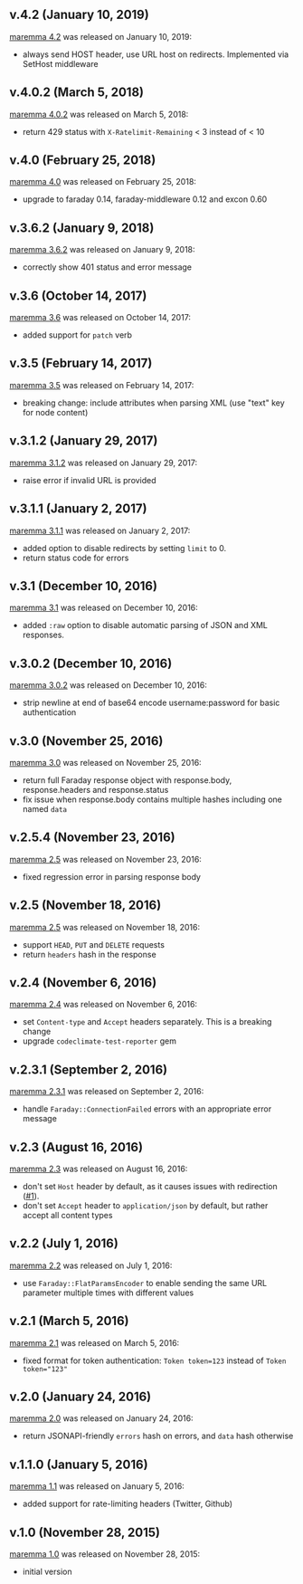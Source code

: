 ## v.4.2 (January 10, 2019)

[maremma 4.2](https://github.com/datacite/maremma/releases/tag/v.4.2) was released on January 10, 2019:

* always send HOST header, use URL host on redirects. Implemented via SetHost middleware

## v.4.0.2 (March 5, 2018)

[maremma 4.0.2](https://github.com/datacite/maremma/releases/tag/v.4.0.2) was released on March 5, 2018:

* return 429 status with `X-Ratelimit-Remaining` < 3 instead of < 10

## v.4.0 (February 25, 2018)

[maremma 4.0](https://github.com/datacite/maremma/releases/tag/v.4.0) was released on February 25, 2018:

* upgrade to faraday 0.14, faraday-middleware 0.12 and excon 0.60

## v.3.6.2 (January 9, 2018)

[maremma 3.6.2](https://github.com/datacite/maremma/releases/tag/v.3.6.2) was released on January 9, 2018:

* correctly show 401 status and error message

## v.3.6 (October 14, 2017)

[maremma 3.6](https://github.com/datacite/maremma/releases/tag/v.3.6) was released on October 14, 2017:

* added support for `patch` verb

## v.3.5 (February 14, 2017)

[maremma 3.5](https://github.com/datacite/maremma/releases/tag/v.3.5) was released on February 14, 2017:

* breaking change: include attributes when parsing XML (use "text" key for node content)

## v.3.1.2 (January 29, 2017)

[maremma 3.1.2](https://github.com/datacite/maremma/releases/tag/v.3.1.2) was released on January 29, 2017:

* raise error if invalid URL is provided

## v.3.1.1 (January 2, 2017)

[maremma 3.1.1](https://github.com/datacite/maremma/releases/tag/v.3.1.1) was released on January 2, 2017:

* added option to disable redirects by setting `limit` to 0.
* return status code for errors

## v.3.1 (December 10, 2016)

[maremma 3.1](https://github.com/datacite/maremma/releases/tag/v.3.1) was released on December 10, 2016:

* added `:raw` option to disable automatic parsing of JSON and XML responses.

## v.3.0.2 (December 10, 2016)

[maremma 3.0.2](https://github.com/datacite/maremma/releases/tag/v.3.0.2) was released on December 10, 2016:

* strip newline at end of base64 encode username:password for basic authentication

## v.3.0 (November 25, 2016)

[maremma 3.0](https://github.com/datacite/maremma/releases/tag/v.3.0) was released on November 25, 2016:

* return full Faraday response object with response.body, response.headers and response.status
* fix issue when response.body contains multiple hashes including one named `data`

## v.2.5.4 (November 23, 2016)

[maremma 2.5](https://github.com/datacite/maremma/releases/tag/v.2.5.4) was released on November 23, 2016:

* fixed regression error in parsing response body

## v.2.5 (November 18, 2016)

[maremma 2.5](https://github.com/datacite/maremma/releases/tag/v.2.5) was released on November 18, 2016:

* support `HEAD`, `PUT` and `DELETE` requests
* return `headers` hash in the response

## v.2.4 (November 6, 2016)

[maremma 2.4](https://github.com/datacite/maremma/releases/tag/v.2.4) was released on November 6, 2016:

* set `Content-type` and `Accept` headers separately. This is a breaking change
* upgrade `codeclimate-test-reporter` gem

## v.2.3.1 (September 2, 2016)

[maremma 2.3.1](https://github.com/datacite/maremma/releases/tag/v.2.3.1) was released on September 2, 2016:

* handle `Faraday::ConnectionFailed` errors with an appropriate error message

## v.2.3 (August 16, 2016)

[maremma 2.3](https://github.com/datacite/maremma/releases/tag/v.2.3) was released on August 16, 2016:

* don't set `Host` header by default, as it causes issues with redirection ([#1](https://github.com/datacite/maremma/issues/1)).
* don't set `Accept` header to `application/json` by default, but rather accept all content types

## v.2.2 (July 1, 2016)

[maremma 2.2](https://github.com/datacite/maremma/releases/tag/v.2.2) was released on July 1, 2016:

* use `Faraday::FlatParamsEncoder` to enable sending the same URL parameter multiple times with different values

## v.2.1 (March 5, 2016)

[maremma 2.1](https://github.com/datacite/maremma/releases/tag/v.2.1) was released on March 5, 2016:

* fixed format for token authentication: `Token token=123` instead of `Token token="123"`

## v.2.0 (January 24, 2016)

[maremma 2.0](https://github.com/datacite/maremma/releases/tag/v.2.0) was released on January 24, 2016:

* return JSONAPI-friendly `errors` hash on errors, and `data` hash otherwise

## v.1.1.0 (January 5, 2016)

[maremma 1.1](https://github.com/datacite/maremma/releases/tag/v.1.1.0) was released on January 5, 2016:

* added support for rate-limiting headers (Twitter, Github)

## v.1.0 (November 28, 2015)

[maremma 1.0](https://github.com/datacite/maremma/releases/tag/v.1.0) was released on November 28, 2015:

* initial version
